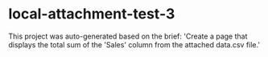 # local-attachment-test-3

This project was auto-generated based on the brief: 'Create a page that displays the total sum of the 'Sales' column from the attached data.csv file.'